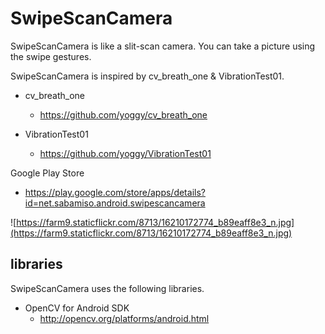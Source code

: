 SwipeScanCamera
====
SwipeScanCamera is like a slit-scan camera.
You can take a picture using the swipe gestures.

SwipeScanCamera is inspired by cv_breath_one & VibrationTest01.

  * cv_breath_one
    * https://github.com/yoggy/cv_breath_one

  * VibrationTest01
    * https://github.com/yoggy/VibrationTest01

Google Play Store

  * https://play.google.com/store/apps/details?id=net.sabamiso.android.swipescancamera

![https://farm9.staticflickr.com/8713/16210172774_b89eaff8e3_n.jpg](https://farm9.staticflickr.com/8713/16210172774_b89eaff8e3_n.jpg)

libraries
----
SwipeScanCamera uses the following libraries.

  * OpenCV for Android SDK
    * http://opencv.org/platforms/android.html


